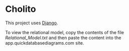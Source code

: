 # Cholito

This project uses [Django](https://www.djangoproject.com/).

To view the relational model, copy the contents of the file *Relational_Model.txt* and then paste the content into the app.quickdatabasediagrams.com site.
